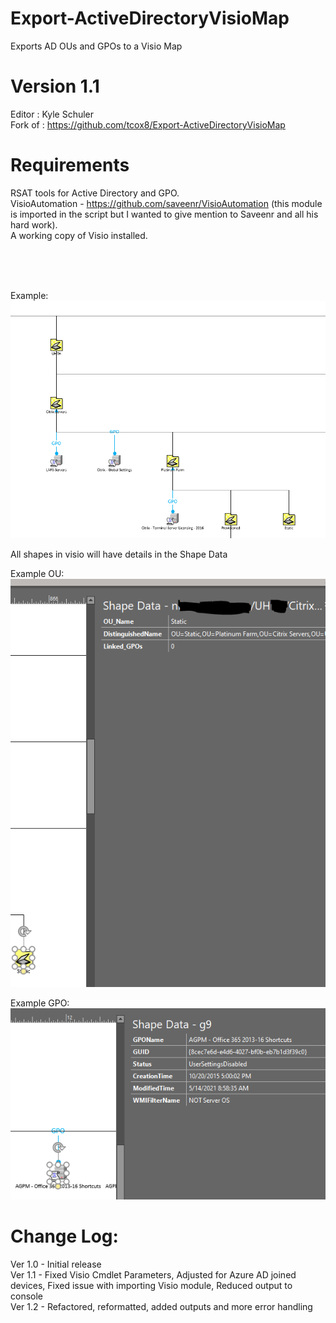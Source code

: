 # Export-ActiveDirectoryVisioMap
Exports AD OUs and GPOs to a Visio Map

# Version 1.1
Editor : Kyle Schuler</br>
Fork of : https://github.com/tcox8/Export-ActiveDirectoryVisioMap

# Requirements
RSAT tools for Active Directory and GPO. </br>
VisioAutomation - https://github.com/saveenr/VisioAutomation  (this module is imported in the script but I wanted to give mention to Saveenr and all his hard work). </br>
A working copy of Visio installed.

</br>
</br>
</br>

Example:
![Example Picture](ExampleImages/ExamplePicture.PNG?raw=true)


All shapes in visio will have details in the Shape Data

Example OU:
![Example OU Details](ExampleImages/ExampleOUdetails.png?raw=true)

Example GPO:
![Example GPO Details](ExampleImages/ExampleGPOdetails.png?raw=true)


# Change Log: 
Ver 1.0 - Initial release</br>
Ver 1.1 - Fixed Visio Cmdlet Parameters, Adjusted for Azure AD joined devices, Fixed issue with importing Visio module, Reduced output to console</br>
Ver 1.2 - Refactored, reformatted, added outputs and more error handling